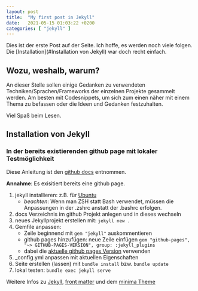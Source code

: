 ```yaml
---
layout: post
title:  "My first post in Jekyll"
date:   2021-05-15 01:03:22 +0200
categories: [ "jekyll" ]
---
```

Dies ist der erste Post auf der Seite. Ich hoffe, es werden noch viele folgen. Die [Installation](#Installation von Jekyll) war doch recht einfach.

## Wozu, weshalb, warum?

An dieser Stelle sollen einige Gedanken zu verwendeten Techniken/Sprachen/Frameworks der einzelnen Projekte gesammelt werden. Am besten mit Codesnippets, um sich zum einen 
näher mit einem Thema zu befassen oder die Ideen und Gedanken festzuhalten.

Viel Spaß beim Lesen.

## Installation von Jekyll
### In der bereits existierenden github page mit lokaler Testmöglichkeit

Diese Anleitung ist den [github docs](https://docs.github.com/en/pages/setting-up-a-github-pages-site-with-jekyll/creating-a-github-pages-site-with-jekyll) entnommen.

**Annahme**: Es exisitiert bereits eine github page.

1. jekyll installieren: z.B. für [Ubuntu](https://jekyllrb.com/docs/installation/ubuntu/)
	* *beachten*: Wenn man ZSH statt Bash verwendet, müssen die Anpassungen in der .zshrc anstatt der .bashrc erfolgen.
2. docs Verzeichnis im github Projekt anlegen und in dieses wechseln
3. neues Jekyllprojekt erstellen mit: `jekyll new .`
4. Gemfile anpassen:
	* Zeile beginnend mit `gem "jekyll"` auskommentieren
	* github pages hinzufügen: neue Zeile einfügen `gem "github-pages", "~> GITHUB-PAGES-VERSION", group: :jekyll_plugins`
	* dabei die [aktuelle github pages Version](https://pages.github.com/versions/) verwenden
5. _config.yml anpassen mit aktuellen Eigenschaften
6. Seite erstellen (lassen) mit `bundle install` bzw. `bundle update`
7. lokal testen: `bundle exec jekyll serve`


Weitere Infos zu [Jekyll](https://jekyllrb.com/), [front matter](https://jekyllrb.com/docs/front-matter/) und dem [minima Theme](https://github.com/jekyll/minima)